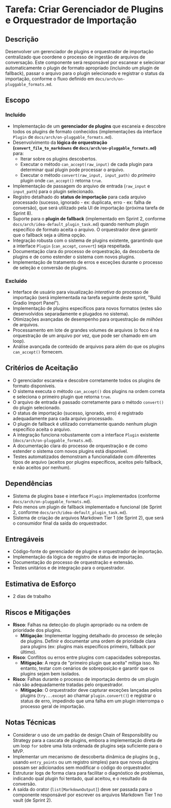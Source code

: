 # Tarefa: Criar Gerenciador de Plugins e Orquestrador de Importação

## Descrição
Desenvolver um gerenciador de plugins e orquestrador de importação centralizado que coordene o processo de ingestão de arquivos de conversação. Este componente será responsável por escanear e selecionar automaticamente o plugin de formato apropriado (incluindo um plugin de fallback), passar o arquivo para o plugin selecionado e registrar o status da importação, conforme o fluxo definido em `docs/arch/on-pluggable_formats.md`.

## Escopo

### Incluído
- Implementação de um **gerenciador de plugins** que escaneia e descobre todos os plugins de formato conhecidos (implementações da interface `Plugin` de `docs/arch/on-pluggable_formats.md`).
- Desenvolvimento da **lógica de orquestração (`convert_file_to_markdowns` de `docs/arch/on-pluggable_formats.md`)** para:
    - Iterar sobre os plugins descobertos.
    - Executar o método `can_accept(raw_input)` de cada plugin para determinar qual plugin pode processar o arquivo.
    - Executar o método `convert(raw_input, input_path)` do *primeiro* plugin onde `can_accept()` retorna `true`.
- Implementação de passagem do arquivo de entrada (`raw_input` e `input_path`) para o plugin selecionado.
- Registro detalhado do **status de importação** para cada arquivo processado (sucesso, ignorado - ex: duplicata, erro - ex: falha de conversão), que será utilizado pela UI de importação (próxima tarefa de Sprint 8).
- Suporte para o **plugin de fallback** (implementado em Sprint 2, conforme `docs/arch/idea-default_plugin_task.md`) quando nenhum plugin específico de formato aceita o arquivo. O orquestrador deve garantir que o fallback seja a última opção.
- Integração robusta com o sistema de plugins existente, garantindo que a interface `Plugin` (`can_accept`, `convert`) seja respeitada.
- Documentação clara do processo de orquestração, da descoberta de plugins e de como estender o sistema com novos plugins.
- Implementação de tratamento de erros e exceções durante o processo de seleção e conversão de plugins.

### Excluído
- Interface de usuário para visualização *interativa* do processo de importação (será implementada na tarefa seguinte deste sprint, "Build Gradio Import Panel").
- Implementação de plugins específicos para novos formatos (estes são desenvolvidos separadamente e plugados no sistema).
- Otimizações avançadas de desempenho para orquestração de *milhões* de arquivos.
- Processamento em lote de grandes volumes de arquivos (o foco é na orquestração de um arquivo por vez, que pode ser chamado em um loop).
- Análise avançada de conteúdo de arquivos para além do que os plugins `can_accept()` fornecem.

## Critérios de Aceitação
- O gerenciador escaneia e descobre corretamente todos os plugins de formato disponíveis.
- O sistema executa o método `can_accept()` dos plugins na ordem correta e seleciona o primeiro plugin que retorna `true`.
- O arquivo de entrada é passado corretamente para o método `convert()` do plugin selecionado.
- O status de importação (sucesso, ignorado, erro) é registrado adequadamente para cada arquivo processado.
- O plugin de fallback é utilizado corretamente quando nenhum plugin específico aceita o arquivo.
- A integração funciona robustamente com a interface `Plugin` existente (`docs/arch/on-pluggable_formats.md`).
- A documentação clara do processo de orquestração e de como estender o sistema com novos plugins está disponível.
- Testes automatizados demonstram a funcionalidade com diferentes tipos de arquivo (aceitos por plugins específicos, aceitos pelo fallback, e não aceitos por nenhum).

## Dependências
- Sistema de plugins base e interface `Plugin` implementados (conforme `docs/arch/on-pluggable_formats.md`).
- Pelo menos um plugin de fallback implementado e funcional (de Sprint 2, conforme `docs/arch/idea-default_plugin_task.md`).
- Sistema de criação de arquivos Markdown Tier 1 (de Sprint 2), que será o consumidor final da saída do orquestrador.

## Entregáveis
- Código-fonte do gerenciador de plugins e orquestrador de importação.
- Implementação da lógica de registro de status de importação.
- Documentação do processo de orquestração e extensão.
- Testes unitários e de integração para o orquestrador.

## Estimativa de Esforço
- 2 dias de trabalho

## Riscos e Mitigações
- **Risco**: Falhas na detecção do plugin apropriado ou na ordem de prioridade dos plugins.
  - **Mitigação**: Implementar logging detalhado do processo de seleção de plugins. Definir e documentar uma ordem de prioridade clara para plugins (ex: plugins mais específicos primeiro, fallback por último).
- **Risco**: Conflitos ou erros entre plugins com capacidades sobrepostas.
  - **Mitigação**: A regra de "primeiro plugin que aceita" mitiga isso. No entanto, testar com cenários de sobreposição e garantir que os plugins sejam bem isolados.
- **Risco**: Falhas durante o processo de importação dentro de um plugin não são adequadamente tratadas pelo orquestrador.
  - **Mitigação**: O orquestrador deve capturar exceções lançadas pelos plugins (`try...except` ao chamar `plugin.convert()`) e registrar o status de erro, impedindo que uma falha em um plugin interrompa o processo geral de importação.

## Notas Técnicas
- Considerar o uso de um padrão de design Chain of Responsibility ou Strategy para a cascata de plugins, embora a implementação direta de um loop `for` sobre uma lista ordenada de plugins seja suficiente para o MVP.
- Implementar um mecanismo de descoberta dinâmica de plugins (e.g., usando `entry_points` ou um registro simples) para que novos plugins possam ser adicionados sem modificar o código do orquestrador.
- Estruturar logs de forma clara para facilitar o diagnóstico de problemas, indicando qual plugin foi tentado, qual aceitou, e o resultado da conversão.
- A saída do orator (`list[MarkdownOutput]`) deve ser passada para o componente responsável por escrever os arquivos Markdown Tier 1 no vault (de Sprint 2).
